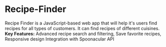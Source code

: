 # Recipe-Finder
Recipe Finder is a JavaScript-based web app that will help it's users find recipes for all types of customers. It can find recipes of different cuisines. 
**Key Features:** Advanced recipe search and filtering, Save favorite recipes, Responsive design
Integration with Spoonacular API
